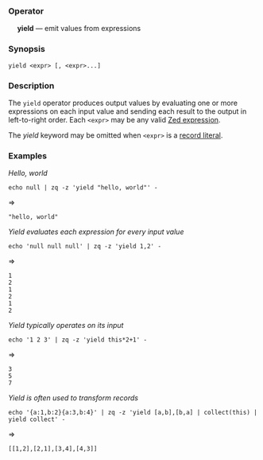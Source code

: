 ### Operator

&emsp; **yield** &mdash; emit values from expressions

### Synopsis

```
yield <expr> [, <expr>...]
```
### Description

The `yield` operator produces output values by evaluating one or more
expressions on each input value and sending each result to the output
in left-to-right order.  Each `<expr>` may be any valid
[Zed expression](../language.md#expressions).

The _yield_ keyword may be omitted when `<expr>` is a
[record literal](../language.md#record-literal).

### Examples

_Hello, world_
```mdtest-command
echo null | zq -z 'yield "hello, world"' -
```
=>
```mdtest-output
"hello, world"
```
_Yield evaluates each expression for every input value_
```mdtest-command
echo 'null null null' | zq -z 'yield 1,2' -
```
=>
```mdtest-output
1
2
1
2
1
2
```
_Yield typically operates on its input_
```mdtest-command
echo '1 2 3' | zq -z 'yield this*2+1' -
```
=>
```mdtest-output
3
5
7
```
_Yield is often used to transform records_
```mdtest-command
echo '{a:1,b:2}{a:3,b:4}' | zq -z 'yield [a,b],[b,a] | collect(this) | yield collect' -
```
=>
```mdtest-output
[[1,2],[2,1],[3,4],[4,3]]
```
